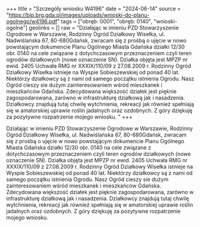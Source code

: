 +++
title = "Szczegóły wniosku W4196"
date = "2024-06-14"
source = "https://bip.brg.gda.pl/images/uploads/wnioski-do-planu-ogolnego/w4196.pdf"
tags = ["obręb: 0001", "obręb: 0140", "wnioski-ogolne"]
geolinks = []
raw = "Działając w imieniu PZD Stowarzyszenie Ogrodowe w Warszawie, Rodzinny Ogród Działkowy Wisełka, ul. Nadwiślańska 67, 80-680Gdańsk, zwracam się z prośbą o ujęcie w nowo powstającym dokumencie Planu Ogólnego Miasta Gdańska działki 12/30 obr. 0140 na cele związane z dotychczasowym przeznaczeniem czyli teren ogrodów działkowych (nowe oznaczenie SN). Działka objęta jest MPZP nr ewid. 2405 Uchwała RMG nr XXXIX/110/09 z 27.08.2009 r. Rodzinny Ogród Działkowy Wisełka istnieje na Wyspie Sobieszewskiej od ponad 40 lat. Niektórzy działkowcy są z nami od samego początku istnienia Ogrodu. Nasz Ogród cieszy sie dużym zainteresowaniem wśród mieszkanek i mieszkańców Gdańska. Zdecydowana większość działek jest pięknie zagospodarowana, zarówno w infrastrukturę działkową jak i nasadzenia. Działkowcy znajdują tutaj chwilę wytchnienia, rekreacji jak również spełniają się w amatorskiej uprawie roślin jadalnych oraz ozdobnych. Z góry dziękuję za pozytywne rozpatrzenie mojego wniosku. "
+++

Działając w imieniu PZD Stowarzyszenie Ogrodowe w Warszawie, Rodzinny Ogród
Działkowy Wisełka, ul. Nadwiślańska 67, 80-680Gdańsk, zwracam się z prośbą o ujęcie w nowo
powstającym dokumencie Planu Ogólnego Miasta Gdańska działki 12/30 obr. 0140 na cele
związane z dotychczasowym przeznaczeniem czyli teren ogrodów działkowych (nowe
oznaczenie SN). Działka objęta jest MPZP nr ewid. 2405 Uchwała RMG nr XXXIX/110/09 z
27.08.2009 r. Rodzinny Ogród Działkowy Wisełka istnieje na Wyspie Sobieszewskiej od ponad
40 lat. Niektórzy działkowcy są z nami od samego początku istnienia Ogrodu. Nasz Ogród cieszy
sie dużym zainteresowaniem wśród mieszkanek i mieszkańców Gdańska. Zdecydowana
większość działek jest pięknie zagospodarowana, zarówno w infrastrukturę działkową jak i
nasadzenia. Działkowcy znajdują tutaj chwilę wytchnienia, rekreacji jak również spełniają się w
amatorskiej uprawie roślin jadalnych oraz ozdobnych. Z góry dziękuję za pozytywne
rozpatrzenie mojego wniosku.



